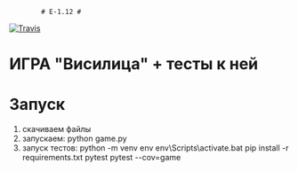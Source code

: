             # E-1.12 #

[![Travis][build-badge]][build]


[build-badge]: https://img.shields.io/travis/StalingradTeam/e-1.12/master.png?style=flat-square
[build]: https://www.travis-ci.com/StalingradTeam/e-1.12.svg?branch=main

# ИГРА "Висилица" + тесты к ней

# Запуск

1) скачиваем файлы
2) запускаем:
   python game.py
3) запуск тестов:
   python -m venv env
   env\Scripts\activate.bat
   pip install -r requirements.txt
   pytest
   pytest --cov=game
